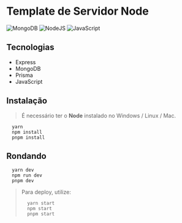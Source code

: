 # Template de Servidor Node

![MongoDB](https://img.shields.io/badge/MongoDB-4EA94B?style=flat&logo=mongodb&logoColor=white)
![NodeJS](https://img.shields.io/badge/Node.js-43853D?style=flat&logo=node.js&logoColor=white)
![JavaScript](https://img.shields.io/badge/JavaScript-323330?style=flat&logo=javascript&logoColor=F7DF1E)

## Tecnologias
- Express
- MongoDB
- Prisma
- JavaScript

## Instalação
> É necessário ter o **Node** instalado no Windows / Linux / Mac.
```
  yarn
  npm install
  pnpm install
```

## Rondando
```
  yarn dev
  npm run dev
  pnpm dev
```
> Para deploy, utilize:
> ```
>   yarn start
>   npm start
>   pnpm start
> ```

